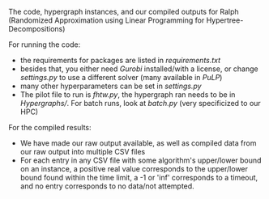 The code, hypergraph instances, and our compiled outputs for Ralph (Randomized Approximation using Linear Programming for Hypertree-Decompositions)

For running the code:
- the requirements for packages are listed in _requirements.txt_
- besides that, you either need _Gurobi_ installed/with a license, or change _settings.py_ to use a different solver (many available in _PuLP_)
- many other hyperparameters can be set in _settings.py_
- The pilot file to run is _fhtw.py_, the hypergraph ran needs to be in _Hypergraphs/_. For batch runs, look at _batch.py_ (very specificized to our HPC)


For the compiled results:
- We have made our raw output available, as well as compiled data from our raw output into multiple CSV files
- For each entry in any CSV file with some algorithm's upper/lower bound on an instance, a positive real value corresponds to the upper/lower bound found within the time limit, a -1 or 'inf' corresponds to a timeout, and no entry corresponds to no data/not attempted.
